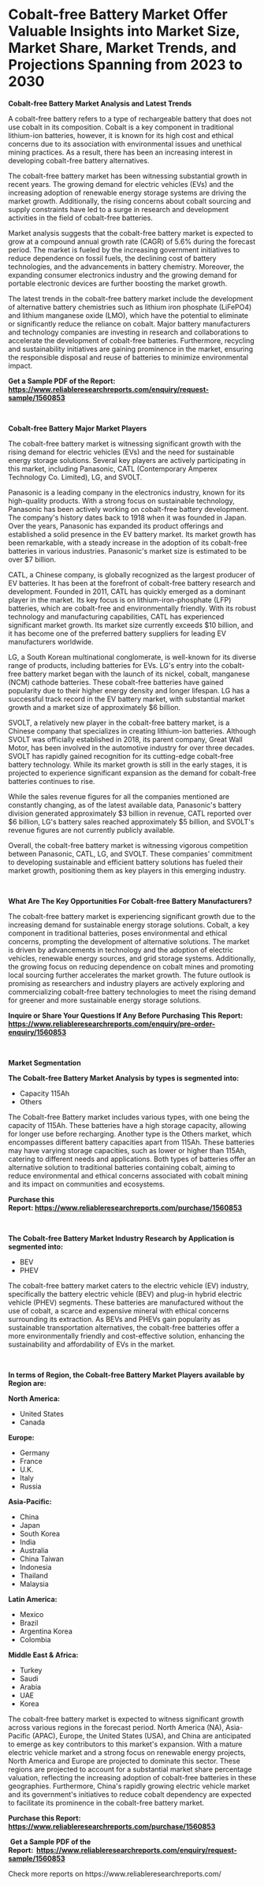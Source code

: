 <p><h1>Cobalt-free Battery Market Offer Valuable Insights into Market Size, Market Share, Market Trends, and Projections Spanning from 2023 to 2030</h1></p><p><strong>Cobalt-free Battery Market Analysis and Latest Trends</strong></p>
<p><p>A cobalt-free battery refers to a type of rechargeable battery that does not use cobalt in its composition. Cobalt is a key component in traditional lithium-ion batteries, however, it is known for its high cost and ethical concerns due to its association with environmental issues and unethical mining practices. As a result, there has been an increasing interest in developing cobalt-free battery alternatives.</p><p>The cobalt-free battery market has been witnessing substantial growth in recent years. The growing demand for electric vehicles (EVs) and the increasing adoption of renewable energy storage systems are driving the market growth. Additionally, the rising concerns about cobalt sourcing and supply constraints have led to a surge in research and development activities in the field of cobalt-free batteries.</p><p>Market analysis suggests that the cobalt-free battery market is expected to grow at a compound annual growth rate (CAGR) of 5.6% during the forecast period. The market is fueled by the increasing government initiatives to reduce dependence on fossil fuels, the declining cost of battery technologies, and the advancements in battery chemistry. Moreover, the expanding consumer electronics industry and the growing demand for portable electronic devices are further boosting the market growth.</p><p>The latest trends in the cobalt-free battery market include the development of alternative battery chemistries such as lithium iron phosphate (LiFePO4) and lithium manganese oxide (LMO), which have the potential to eliminate or significantly reduce the reliance on cobalt. Major battery manufacturers and technology companies are investing in research and collaborations to accelerate the development of cobalt-free batteries. Furthermore, recycling and sustainability initiatives are gaining prominence in the market, ensuring the responsible disposal and reuse of batteries to minimize environmental impact.</p></p>
<p><strong>Get a Sample PDF of the Report:&nbsp; <a href="https://www.reliableresearchreports.com/enquiry/request-sample/1560853">https://www.reliableresearchreports.com/enquiry/request-sample/1560853</a></strong></p>
<p>&nbsp;</p>
<p><strong>Cobalt-free Battery Major Market Players</strong></p>
<p><p>The cobalt-free battery market is witnessing significant growth with the rising demand for electric vehicles (EVs) and the need for sustainable energy storage solutions. Several key players are actively participating in this market, including Panasonic, CATL (Contemporary Amperex Technology Co. Limited), LG, and SVOLT.</p><p>Panasonic is a leading company in the electronics industry, known for its high-quality products. With a strong focus on sustainable technology, Panasonic has been actively working on cobalt-free battery development. The company's history dates back to 1918 when it was founded in Japan. Over the years, Panasonic has expanded its product offerings and established a solid presence in the EV battery market. Its market growth has been remarkable, with a steady increase in the adoption of its cobalt-free batteries in various industries. Panasonic's market size is estimated to be over $7 billion.</p><p>CATL, a Chinese company, is globally recognized as the largest producer of EV batteries. It has been at the forefront of cobalt-free battery research and development. Founded in 2011, CATL has quickly emerged as a dominant player in the market. Its key focus is on lithium-iron-phosphate (LFP) batteries, which are cobalt-free and environmentally friendly. With its robust technology and manufacturing capabilities, CATL has experienced significant market growth. Its market size currently exceeds $10 billion, and it has become one of the preferred battery suppliers for leading EV manufacturers worldwide.</p><p>LG, a South Korean multinational conglomerate, is well-known for its diverse range of products, including batteries for EVs. LG's entry into the cobalt-free battery market began with the launch of its nickel, cobalt, manganese (NCM) cathode batteries. These cobalt-free batteries have gained popularity due to their higher energy density and longer lifespan. LG has a successful track record in the EV battery market, with substantial market growth and a market size of approximately $6 billion.</p><p>SVOLT, a relatively new player in the cobalt-free battery market, is a Chinese company that specializes in creating lithium-ion batteries. Although SVOLT was officially established in 2018, its parent company, Great Wall Motor, has been involved in the automotive industry for over three decades. SVOLT has rapidly gained recognition for its cutting-edge cobalt-free battery technology. While its market growth is still in the early stages, it is projected to experience significant expansion as the demand for cobalt-free batteries continues to rise.</p><p>While the sales revenue figures for all the companies mentioned are constantly changing, as of the latest available data, Panasonic's battery division generated approximately $3 billion in revenue, CATL reported over $6 billion, LG's battery sales reached approximately $5 billion, and SVOLT's revenue figures are not currently publicly available.</p><p>Overall, the cobalt-free battery market is witnessing vigorous competition between Panasonic, CATL, LG, and SVOLT. These companies' commitment to developing sustainable and efficient battery solutions has fueled their market growth, positioning them as key players in this emerging industry.</p></p>
<p>&nbsp;</p>
<p><strong>What Are The Key Opportunities For Cobalt-free Battery Manufacturers?</strong></p>
<p><p>The cobalt-free battery market is experiencing significant growth due to the increasing demand for sustainable energy storage solutions. Cobalt, a key component in traditional batteries, poses environmental and ethical concerns, prompting the development of alternative solutions. The market is driven by advancements in technology and the adoption of electric vehicles, renewable energy sources, and grid storage systems. Additionally, the growing focus on reducing dependence on cobalt mines and promoting local sourcing further accelerates the market growth. The future outlook is promising as researchers and industry players are actively exploring and commercializing cobalt-free battery technologies to meet the rising demand for greener and more sustainable energy storage solutions.</p></p>
<p><strong>Inquire or Share Your Questions If Any Before Purchasing This Report: <a href="https://www.reliableresearchreports.com/enquiry/pre-order-enquiry/1560853">https://www.reliableresearchreports.com/enquiry/pre-order-enquiry/1560853</a></strong></p>
<p>&nbsp;</p>
<p><strong>Market Segmentation</strong></p>
<p><strong>The Cobalt-free Battery Market Analysis by types is segmented into:</strong></p>
<p><ul><li>Capacity 115Ah</li><li>Others</li></ul></p>
<p><p>The Cobalt-free Battery market includes various types, with one being the capacity of 115Ah. These batteries have a high storage capacity, allowing for longer use before recharging. Another type is the Others market, which encompasses different battery capacities apart from 115Ah. These batteries may have varying storage capacities, such as lower or higher than 115Ah, catering to different needs and applications. Both types of batteries offer an alternative solution to traditional batteries containing cobalt, aiming to reduce environmental and ethical concerns associated with cobalt mining and its impact on communities and ecosystems.</p></p>
<p><strong>Purchase this Report:&nbsp;<a href="https://www.reliableresearchreports.com/purchase/1560853">https://www.reliableresearchreports.com/purchase/1560853</a></strong></p>
<p>&nbsp;</p>
<p><strong>The Cobalt-free Battery Market Industry Research by Application is segmented into:</strong></p>
<p><ul><li>BEV</li><li>PHEV</li></ul></p>
<p><p>The cobalt-free battery market caters to the electric vehicle (EV) industry, specifically the battery electric vehicle (BEV) and plug-in hybrid electric vehicle (PHEV) segments. These batteries are manufactured without the use of cobalt, a scarce and expensive mineral with ethical concerns surrounding its extraction. As BEVs and PHEVs gain popularity as sustainable transportation alternatives, the cobalt-free batteries offer a more environmentally friendly and cost-effective solution, enhancing the sustainability and affordability of EVs in the market.</p></p>
<p>&nbsp;</p>
<p><strong>In terms of Region, the Cobalt-free Battery Market Players available by Region are:</strong></p>
<p>
    <p> <strong> North America: </strong>
        <ul>
            <li>United States</li>
            <li>Canada</li>
        </ul>
        </p> 
    <p> <strong> Europe: </strong>
        <ul>
            <li>Germany</li>
            <li>France</li>
            <li>U.K.</li>
            <li>Italy</li>
            <li>Russia</li>
        </ul>
        </p> 
    <p> <strong> Asia-Pacific: </strong>
        <ul>
            <li>China</li>
            <li>Japan</li>
            <li>South Korea</li>
            <li>India</li>
            <li>Australia</li>
            <li>China Taiwan</li>
            <li>Indonesia</li>
            <li>Thailand</li>
            <li>Malaysia</li>
        </ul>
        </p> 
    <p> <strong> Latin America: </strong>
        <ul>
            <li>Mexico</li>
            <li>Brazil</li>
            <li>Argentina Korea</li>
            <li>Colombia</li>
        </ul>
        </p> 
    <p> <strong> Middle East & Africa: </strong>
        <ul>
            <li>Turkey</li>
            <li>Saudi</li>
            <li>Arabia</li>
            <li>UAE</li>
            <li>Korea</li>
        </ul>
    </p>
    </p>
<p><p>The cobalt-free battery market is expected to witness significant growth across various regions in the forecast period. North America (NA), Asia-Pacific (APAC), Europe, the United States (USA), and China are anticipated to emerge as key contributors to this market's expansion. With a mature electric vehicle market and a strong focus on renewable energy projects, North America and Europe are projected to dominate this sector. These regions are projected to account for a substantial market share percentage valuation, reflecting the increasing adoption of cobalt-free batteries in these geographies. Furthermore, China's rapidly growing electric vehicle market and its government's initiatives to reduce cobalt dependency are expected to facilitate its prominence in the cobalt-free battery market.</p></p>
<p><strong>Purchase this Report: <a href="https://www.reliableresearchreports.com/purchase/1560853">https://www.reliableresearchreports.com/purchase/1560853</a></strong></p>
<p>&nbsp;<strong>Get a Sample PDF of the Report:&nbsp;&nbsp;<a href="https://www.reliableresearchreports.com/enquiry/request-sample/1560853">https://www.reliableresearchreports.com/enquiry/request-sample/1560853</a></strong></p>
<p><strong></strong></p>
<p>Check more reports on https://www.reliableresearchreports.com/</p>
